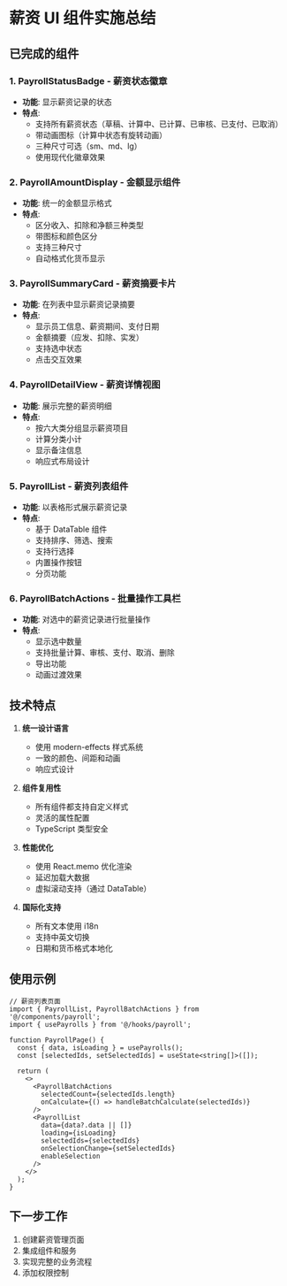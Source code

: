 # 薪资 UI 组件实施总结

## 已完成的组件

### 1. PayrollStatusBadge - 薪资状态徽章
- **功能**: 显示薪资记录的状态
- **特点**:
  - 支持所有薪资状态（草稿、计算中、已计算、已审核、已支付、已取消）
  - 带动画图标（计算中状态有旋转动画）
  - 三种尺寸可选（sm、md、lg）
  - 使用现代化徽章效果

### 2. PayrollAmountDisplay - 金额显示组件
- **功能**: 统一的金额显示格式
- **特点**:
  - 区分收入、扣除和净额三种类型
  - 带图标和颜色区分
  - 支持三种尺寸
  - 自动格式化货币显示

### 3. PayrollSummaryCard - 薪资摘要卡片
- **功能**: 在列表中显示薪资记录摘要
- **特点**:
  - 显示员工信息、薪资期间、支付日期
  - 金额摘要（应发、扣除、实发）
  - 支持选中状态
  - 点击交互效果

### 4. PayrollDetailView - 薪资详情视图
- **功能**: 展示完整的薪资明细
- **特点**:
  - 按六大类分组显示薪资项目
  - 计算分类小计
  - 显示备注信息
  - 响应式布局设计

### 5. PayrollList - 薪资列表组件
- **功能**: 以表格形式展示薪资记录
- **特点**:
  - 基于 DataTable 组件
  - 支持排序、筛选、搜索
  - 支持行选择
  - 内置操作按钮
  - 分页功能

### 6. PayrollBatchActions - 批量操作工具栏
- **功能**: 对选中的薪资记录进行批量操作
- **特点**:
  - 显示选中数量
  - 支持批量计算、审核、支付、取消、删除
  - 导出功能
  - 动画过渡效果

## 技术特点

1. **统一设计语言**
   - 使用 modern-effects 样式系统
   - 一致的颜色、间距和动画
   - 响应式设计

2. **组件复用性**
   - 所有组件都支持自定义样式
   - 灵活的属性配置
   - TypeScript 类型安全

3. **性能优化**
   - 使用 React.memo 优化渲染
   - 延迟加载大数据
   - 虚拟滚动支持（通过 DataTable）

4. **国际化支持**
   - 所有文本使用 i18n
   - 支持中英文切换
   - 日期和货币格式本地化

## 使用示例

```tsx
// 薪资列表页面
import { PayrollList, PayrollBatchActions } from '@/components/payroll';
import { usePayrolls } from '@/hooks/payroll';

function PayrollPage() {
  const { data, isLoading } = usePayrolls();
  const [selectedIds, setSelectedIds] = useState<string[]>([]);

  return (
    <>
      <PayrollBatchActions 
        selectedCount={selectedIds.length}
        onCalculate={() => handleBatchCalculate(selectedIds)}
      />
      <PayrollList
        data={data?.data || []}
        loading={isLoading}
        selectedIds={selectedIds}
        onSelectionChange={setSelectedIds}
        enableSelection
      />
    </>
  );
}
```

## 下一步工作

1. 创建薪资管理页面
2. 集成组件和服务
3. 实现完整的业务流程
4. 添加权限控制